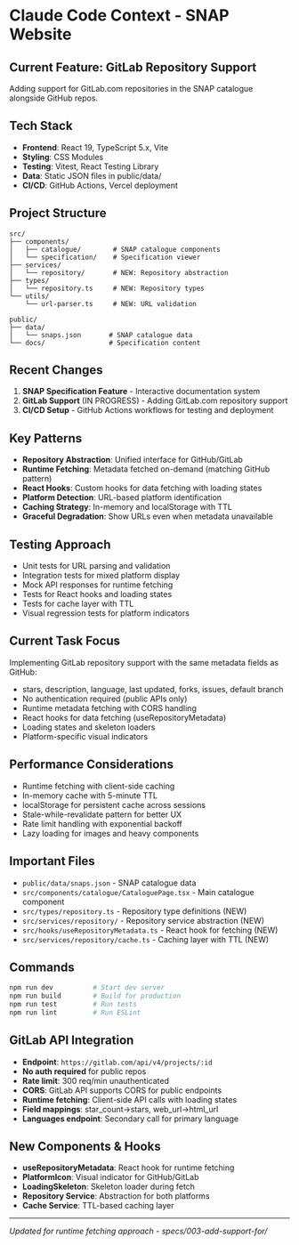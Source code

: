 # Claude Code Context - SNAP Website

## Current Feature: GitLab Repository Support
Adding support for GitLab.com repositories in the SNAP catalogue alongside GitHub repos.

## Tech Stack
- **Frontend**: React 19, TypeScript 5.x, Vite
- **Styling**: CSS Modules
- **Testing**: Vitest, React Testing Library
- **Data**: Static JSON files in public/data/
- **CI/CD**: GitHub Actions, Vercel deployment

## Project Structure
```
src/
├── components/
│   ├── catalogue/        # SNAP catalogue components
│   └── specification/    # Specification viewer
├── services/
│   └── repository/       # NEW: Repository abstraction
├── types/
│   └── repository.ts     # NEW: Repository types
└── utils/
    └── url-parser.ts     # NEW: URL validation

public/
├── data/
│   └── snaps.json       # SNAP catalogue data
└── docs/                # Specification content
```

## Recent Changes
1. **SNAP Specification Feature** - Interactive documentation system
2. **GitLab Support** (IN PROGRESS) - Adding GitLab.com repository support
3. **CI/CD Setup** - GitHub Actions workflows for testing and deployment

## Key Patterns
- **Repository Abstraction**: Unified interface for GitHub/GitLab
- **Runtime Fetching**: Metadata fetched on-demand (matching GitHub pattern)
- **React Hooks**: Custom hooks for data fetching with loading states
- **Platform Detection**: URL-based platform identification
- **Caching Strategy**: In-memory and localStorage with TTL
- **Graceful Degradation**: Show URLs even when metadata unavailable

## Testing Approach
- Unit tests for URL parsing and validation
- Integration tests for mixed platform display
- Mock API responses for runtime fetching
- Tests for React hooks and loading states
- Tests for cache layer with TTL
- Visual regression tests for platform indicators

## Current Task Focus
Implementing GitLab repository support with the same metadata fields as GitHub:
- stars, description, language, last updated, forks, issues, default branch
- No authentication required (public APIs only)
- Runtime metadata fetching with CORS handling
- React hooks for data fetching (useRepositoryMetadata)
- Loading states and skeleton loaders
- Platform-specific visual indicators

## Performance Considerations
- Runtime fetching with client-side caching
- In-memory cache with 5-minute TTL
- localStorage for persistent cache across sessions
- Stale-while-revalidate pattern for better UX
- Rate limit handling with exponential backoff
- Lazy loading for images and heavy components

## Important Files
- `public/data/snaps.json` - SNAP catalogue data
- `src/components/catalogue/CataloguePage.tsx` - Main catalogue component
- `src/types/repository.ts` - Repository type definitions (NEW)
- `src/services/repository/` - Repository service abstraction (NEW)
- `src/hooks/useRepositoryMetadata.ts` - React hook for fetching (NEW)
- `src/services/repository/cache.ts` - Caching layer with TTL (NEW)

## Commands
```bash
npm run dev          # Start dev server
npm run build        # Build for production
npm run test         # Run tests
npm run lint         # Run ESLint
```

## GitLab API Integration
- **Endpoint**: `https://gitlab.com/api/v4/projects/:id`
- **No auth required** for public repos
- **Rate limit**: 300 req/min unauthenticated
- **CORS**: GitLab API supports CORS for public endpoints
- **Runtime fetching**: Client-side API calls with loading states
- **Field mappings**: star_count→stars, web_url→html_url
- **Languages endpoint**: Secondary call for primary language

## New Components & Hooks
- **useRepositoryMetadata**: React hook for runtime fetching
- **PlatformIcon**: Visual indicator for GitHub/GitLab
- **LoadingSkeleton**: Skeleton loader during fetch
- **Repository Service**: Abstraction for both platforms
- **Cache Service**: TTL-based caching layer

---
*Updated for runtime fetching approach - specs/003-add-support-for/*